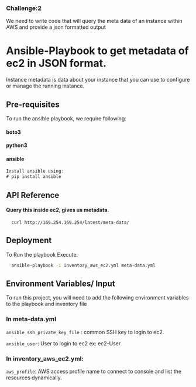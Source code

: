 ### Challenge:2
We need to write code that will query the meta data of an instance within AWS and provide a json formatted output

# Ansible-Playbook to get metadata of ec2 in JSON format.

Instance metadata is data about your instance that you can use to configure or manage the running instance. 

## Pre-requisites
To run the ansible playbook, we require following:
#### boto3
#### python3
#### ansible

```javascript
Install ansible using:
# pip install ansible
```

  
## API Reference

#### Query this inside ec2, gives us metadata.

```http
  curl http://169.254.169.254/latest/meta-data/
```



  
## Deployment

To Run the playbook Execute:

```bash
  ansible-playbook -i inventory_aws_ec2.yml meta-data.yml
```



  
## Environment Variables/ Input

To run this project, you will need to add the following environment variables to the playbook and inventory file

### In meta-data.yml

`ansible_ssh_private_key_file` : common SSH key to login to ec2.

`ansible_user`: User to login to ec2 ex: ec2-User

### In inventory_aws_ec2.yml:

`aws_profile`: AWS access profile name to connect to console and list the resources dynamically.


  